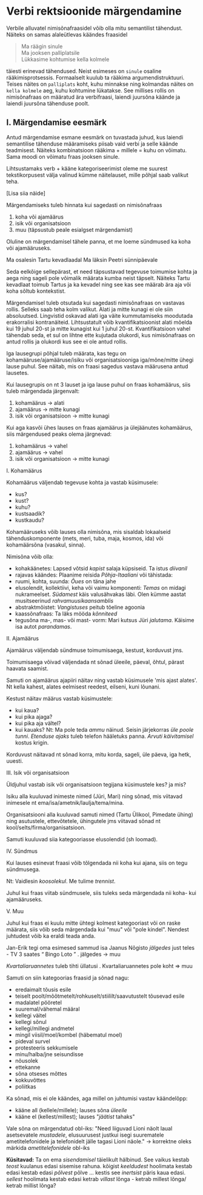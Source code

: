 # Verbi rektsioonide märgendamine

Verbile alluvatel nimisõnafraasidel võib olla mitu semantilist tähendust.
Näiteks on samas alaleütlevas käändes fraasidel

> Ma räägin sinule <br>
> Ma jooksen palliplatsile <br>
> Lükkasime kohtumise kella kolmele

täiesti erinevad tähendused. Neist esimeses on `sinule` osaline rääkimisprotsessis.
Formaalselt kuulub ta rääkima argumendistruktuuri. Teises näites on `palliplats` koht,
kuhu minnakse ning kolmandas näites on `kella kolmele` aeg, kuhu kohtumine lükatakse.
See millises rollis on nimisõnafraas on määratud ära verbifraasi, laiendi juursõna
käände ja laiendi juursõna tähenduse poolt.


## I. Märgendamise eesmärk

Antud märgendamise esmane eesmärk on tuvastada juhud, kus laiendi semantilise tähenduse
määramiseks piisab vaid verbi ja selle käände teadmisest. Näiteks kombinatsioon
rääkima + millele = kuhu on võimatu. Sama moodi on võimatu fraas jooksen sinule.  

Lihtsustamaks verb + kääne kategoriseerimist oleme me suurest tekstikorpusest välja
valinud kümme näitelauset, mille põhjal saab valikut teha.

[Lisa siia näide]



Märgendamiseks tuleb hinnata kui sagedasti on nimisõnafraas

1) koha või ajamäärus
2) isik või organisatsioon
3) muu (täpsustub peale esialgset märgendamist)

Oluline on märgendamisel tähele panna, et me loeme sündmused ka koha või ajamääruseks.

Ma osalesin Tartu kevadlaadal
Ma läksin Peetri sünnipäevale

Seda eelkõige sellepärast, et need täpsustavad tegevuse toimumise kohta ja aega ning sageli pole võimalik määrata kumba neist täpselt. Näiteks Tartu kevadlaat toimub Tartus ja ka kevadel ning see kas see määrab ära aja või koha sõltub kontekstist.

Märgendamisel tuleb otsutada kui sagedasti nimisõnafraas on vastavas rollis. Selleks saab teha kolm valikut. Alati ja mitte kunagi ei ole siin absoluutsed. Lingvistid oskavad alati iga väite kummutamiseks moodutada erakorralisi kontranäiteid. Lihtsustatult võib kvantifikatsioonist alati mõelda kui 19 juhul 20-st ja mitte kunagist kui 1 juhul 20-st. Kvantifikatsioon vahel tähendab seda, et sul on lihtne ette kujutada olukordi, kus nimisõnafraas on antud rollis ja olukordi kus  see ei ole antud rollis.



Iga lausegrupi põhjal tuleb määrata, kas tegu on kohamääruse/ajamääruse/isiku või organisatsiooniga iga/mõne/mitte ühegi lause puhul. See näitab, mis on fraasi sagedus vastava määrusena antud lausetes.

Kui lausegrupis on nt 3 lauset ja iga lause puhul on fraas kohamäärus, siis tuleb märgendada järgenvalt:
1. kohamäärus -> alati
2. ajamäärus -> mitte kunagi
3. isik või organisatsioon -> mitte kunagi

Kui aga kasvõi ühes lauses on fraas ajamäärus ja ülejäänutes kohamäärus, siis märgendused peaks olema järgnevad:
1. kohamäärus -> vahel
2. ajamäärus -> vahel
3. isik või organisatsioon -> mitte kunagi



I. Kohamäärus

Kohamäärus väljendab tegevuse kohta ja vastab küsimusele:
- kus?
- kust?
- kuhu?
- kustsaadik?
- kustkaudu?

Kohamääruseks võib lauses olla nimisõna, mis sisaldab lokaalseid tähenduskomponente (mets, meri, tuba, maja, kosmos, ida) või kohamäärsõna (vasakul, sinna).

Nimisõna võib olla:
- kohakäänetes: Lapsed võtsid *kapist* salaja küpsiseid. Ta istus *diivanil*
- rajavas käändes: Plaanime reisida *Põhja-Itaaliani*
või tähistada:
- ruumi, kohta, suunda: *Õues* on täna jahe
- elusolendit, kollektiivi, keha või vaimu komponenti: *Temas* on midagi nukrameelset. *Südamest* käis valusähvakas läbi. Olen kümme aastat musitseerinud *rahvamuusikaansamblis*
- abstraktmõistet: *Vangistuses* peitub tõeline agoonia
- kaassõnafraas: Ta läks mööda *kõnniteed*
- tegusõna ma-, mas- või mast- vorm: Mari kutsus Jüri *jalutama*. Käisime isa autot *parandamas*.



II. Ajamäärus

Ajamäärus väljendab sündmuse toimumisaega, kestust, korduvust jms.

Toimumisaega võivad väljendada nt sõnad üleeile, päeval, õhtul, pärast haavata saamist.

Samuti on ajamäärus ajapiiri näitav ning vastab küsimusele 'mis ajast alates'. Nt kella kahest, alates eelmisest reedest, eilseni, kuni lõunani.

Kestust näitav määrus vastab küsimustele:
- kui kaua?
- kui pika ajaga?
- kui pika aja vältel?
- kui kauaks?
Nt:
Ma pole teda *ammu* näinud.
Seisin järjekorras *üle poole tunni*.
*Etenduse ajaks* tuleb telefon hääletuks panna.
*Arvuti käivitamisel* kostus krigin.

Korduvust näitavad nt sõnad korra, mitu korda, sageli, üle päeva, iga hetk, uuesti.



III. Isik või organisatsioon

Üldjuhul vastab isik või organisatsioon tegijana küsimustele kes? ja mis?

Isiku alla kuuluvad inimeste nimed (Jüri, Mari) ning sõnad, mis viitavad inimesele nt ema/isa/ametnik/laulja/tema/mina.

Organisatsiooni alla kuuluvad samuti nimed (Tartu Ülikool, Pimedate ühing) ning asutustele, ettevõtetele, ühingutele jms viitavad sõnad nt kool/selts/firma/organisatsioon.

Samuti kuuluvad siia kategooriasse elusolendid (sh loomad).


IV. Sündmus

Kui lauses esinevat fraasi võib tõlgendada nii koha kui ajana, siis on tegu sündmusega.

Nt:
Vaidlesin *koosolekul*.
Me tulime *trennist*.

Juhul kui fraas viitab sündmusele, siis tuleks seda märgendada nii koha- kui ajamääruseks.



V. Muu

Juhul kui fraas ei kuulu mitte ühtegi kolmest kategooriast või on raske määrata, siis võib seda märgendada kui "muu" või "pole kindel". Nendest juhtudest võib ka eraldi teada anda.

Jan-Erik tegi oma esimesed sammud isa Jaanus Nõgisto *jälgedes* just teles - TV 3 saates “ Bingo Loto ” .
jälgedes -> muu

*Kvartaliaruannetes* tuleb tihti üllatusi .
Kvartaliaruannetes pole koht => muu


Samuti on siin kategoorias fraasid ja sõnad nagu:
- eredaimalt tõusis esile
- teiselt poolt/mõõtmetelt/rohkuselt/stiililt/saavutustelt tõusevad esile
- madalatel pööretel
- suuremal/vähemal määral
- kellegi väitel
- kellegi sõnul
- kellegi/millegi andmetel
- mingil viisil/moel/kombel (häbematul moel)
- pideval survel
- protesteeris sekkumisele
- minu/halba/jne seisundisse
- nõusolek
- ettekanne
- sõna otseses mõttes
- kokkuvõttes
- poliitkas


Ka sõnad, mis ei ole käändes, aga millel on juhtumisi vastav käändelõpp:
- kääne all (kellele/millele); lauses sõna *üleeile*
- kääne el (kellest/millest); lauses "*jäätist* tahaks"


Vale sõna on märgendatud obl-iks:
"Need liiguvad Lioni näolt laual asetsevatele *mustadele*, elusuurusest justkui isegi suurematele ametitelefonidele ja telefonidelt jälle tagasi Lioni näole."
-> korrektne oleks märkida *ametitelefonidele* obl-iks


**Küsitavad:**
Ta on ema *sisendamisel* täielikult hälbinud.
See vaikus kestab *teost* kuulanus edasi sisemise rahuna.
kõigist *keeldudest* hoolimata kestab edasi
kestab edasi *põlvest* põlve
... kestis see *inertsist*  päris kaua edasi.
*sellest* hoolimata kestab edasi
ketrab *villast* lõnga - ketrab millest lõnga/ ketrab millist lõnga?

